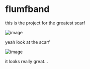 # flumfband
this is the project for the greatest scarf

![image](https://user-images.githubusercontent.com/116305224/197042693-73f06bd4-415e-4ba8-96a5-be941f95a2a1.png)

yeah look at the scarf

![image](https://user-images.githubusercontent.com/116305224/197042877-8d9043c6-d07f-474b-9553-01e3abed6826.png)

it looks really great...
